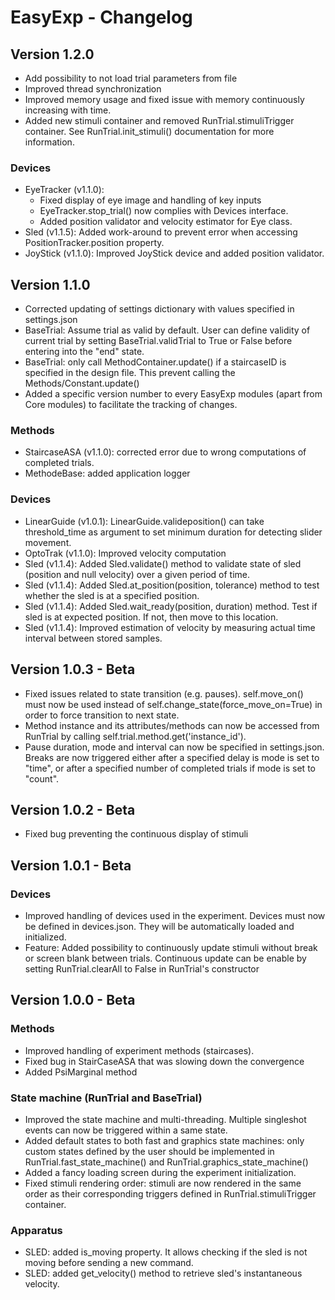 # EasyExp - Changelog

## Version 1.2.0
- Add possibility to not load trial parameters from file
- Improved thread synchronization
- Improved memory usage and fixed issue with memory continuously
increasing with time.
- Added new stimuli container and removed RunTrial.stimuliTrigger container.
See RunTrial.init_stimuli() documentation for more information.

### Devices
- EyeTracker (v1.1.0):
    * Fixed display of eye image and handling of key inputs
    * EyeTracker.stop_trial() now complies with Devices interface.
    * Added position validator and velocity estimator for Eye class.
- Sled (v1.1.5): Added work-around to prevent error when accessing PositionTracker.position property.
- JoyStick (v1.1.0): Improved JoyStick device and added position validator.

## Version 1.1.0
- Corrected updating of settings dictionary with values specified in settings.json
- BaseTrial: Assume trial as valid by default. User can define validity of current trial by setting BaseTrial.validTrial
 to True or False before entering into the "end" state.
- BaseTrial: only call MethodContainer.update() if a staircaseID is specified in the design file. This prevent calling the Methods/Constant.update()
- Added a specific version number to every EasyExp modules (apart from Core modules) to facilitate the tracking of changes.

### Methods
- StaircaseASA (v1.1.0): corrected error due to wrong computations of completed trials.
- MethodeBase: added application logger

### Devices
- LinearGuide (v1.0.1): LinearGuide.valideposition() can take threshold_time as argument to set minimum duration for 
detecting slider movement. 
- OptoTrak (v1.1.0): Improved velocity computation
- Sled (v1.1.4): Added Sled.validate() method to validate state of sled (position and null velocity) over a given period of time. 
- Sled (v1.1.4): Added Sled.at_position(position, tolerance) method to test whether the sled is at a specified position.
- Sled (v1.1.4): Added Sled.wait_ready(position, duration) method. Test if sled is at expected position. If not, then move to this location.
- Sled (v1.1.4): Improved estimation of velocity by measuring actual time interval between stored samples.

## Version 1.0.3 - Beta
- Fixed issues related to state transition (e.g. pauses). self.move_on() must now be used instead of self.change_state(force_move_on=True) in order to force transition 
to next state.
- Method instance and its attributes/methods can now be accessed from RunTrial by calling self.trial.method.get('instance_id'). 
- Pause duration, mode and interval can now be specified in settings.json. Breaks are now triggered either after a specified delay is mode is set to "time", or after a specified number of completed trials if mode is set to "count".

## Version 1.0.2 - Beta
- Fixed bug preventing the continuous display of stimuli

## Version 1.0.1 - Beta
### Devices
- Improved handling of devices used in the experiment. Devices must now be defined in devices.json. They will be automatically loaded and initialized.
- Feature: Added possibility to continuously update stimuli without break or screen blank between trials. Continuous update can be enable by setting RunTrial.clearAll 
to False in RunTrial's constructor

## Version 1.0.0 - Beta
### Methods
- Improved handling of experiment methods (staircases).
- Fixed bug in StairCaseASA that was slowing down the convergence
- Added PsiMarginal method

### State machine (RunTrial and BaseTrial)
- Improved the state machine and multi-threading. Multiple singleshot events can now be triggered within a same state.
- Added default states to both fast and graphics state machines: only custom states defined by the user should be implemented
in RunTrial.fast_state_machine() and RunTrial.graphics_state_machine()
- Added a fancy loading screen during the experiment initialization.
- Fixed stimuli rendering order: stimuli are now rendered in the same order as their corresponding triggers defined in RunTrial.stimuliTrigger container.

### Apparatus
- SLED: added is_moving property. It allows checking if the sled is not moving before sending a new command.
- SLED: added get_velocity() method to retrieve sled's instantaneous velocity.
